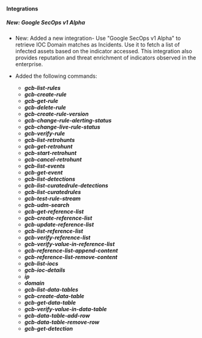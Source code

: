 
#### Integrations

##### New: Google SecOps v1 Alpha

- New: Added a new integration- Use "Google SecOps v1 Alpha" to retrieve IOC Domain matches as Incidents. Use it to fetch a list of infected assets based on the indicator accessed. This integration also provides reputation and threat enrichment of indicators observed in the enterprise.

- Added the following commands:
	- ***gcb-list-rules***
	- ***gcb-create-rule***
	- ***gcb-get-rule***
	- ***gcb-delete-rule***
	- ***gcb-create-rule-version***
	- ***gcb-change-rule-alerting-status***
	- ***gcb-change-live-rule-status***
	- ***gcb-verify-rule***
	- ***gcb-list-retrohunts***
	- ***gcb-get-retrohunt***
	- ***gcb-start-retrohunt***
	- ***gcb-cancel-retrohunt***
	- ***gcb-list-events***
	- ***gcb-get-event***
	- ***gcb-list-detections***
	- ***gcb-list-curatedrule-detections***
	- ***gcb-list-curatedrules***
	- ***gcb-test-rule-stream***
	- ***gcb-udm-search***
	- ***gcb-get-reference-list***
	- ***gcb-create-reference-list***
	- ***gcb-update-reference-list***
	- ***gcb-list-reference-list***
	- ***gcb-verify-reference-list***
	- ***gcb-verify-value-in-reference-list***
	- ***gcb-reference-list-append-content***
	- ***gcb-reference-list-remove-content***
	- ***gcb-list-iocs***
	- ***gcb-ioc-details***
	- ***ip***
	- ***domain***
	- ***gcb-list-data-tables***
	- ***gcb-create-data-table***
	- ***gcb-get-data-table***
	- ***gcb-verify-value-in-data-table***
	- ***gcb-data-table-add-row***
	- ***gcb-data-table-remove-row***
	- ***gcb-get-detection***
